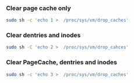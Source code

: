 ### Clear page cache only
```bash
sudo sh -c 'echo 1 >  /proc/sys/vm/drop_caches'
```

### Clear dentries and inodes
```bash
sudo sh -C 'echo 2 >  /proc/sys/vm/drop_cahces'
```

### Clear PageCache, dentries and inodes
```bash
sudo sh -c 'echo 3 >  /proc/sys/vm/drop_caches'
```
